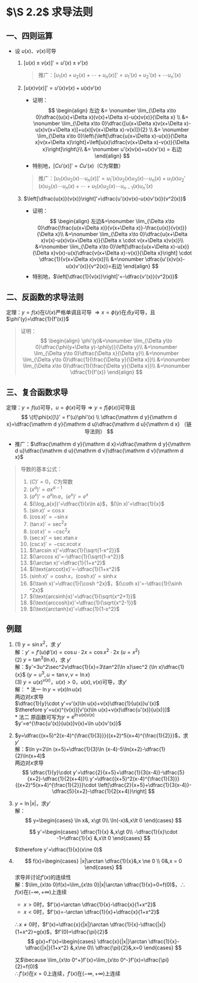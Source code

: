 # $\S 2.2$ 求导法则
## 一、四则运算
* 设 $u(x)$、$v(x)$可导
	1. $[u(x)\pm v(x)]'=u'(x)\pm v'(x)$
		> 推广：$[u_1(x)+u_2(x)+\cdots +u_n(x)]'=u_1'(x)+u_2'(x)+\cdots u_n'(x)$
	
	2. $[u(x)v(x)]'=u'(x)v(x)+u(x)v'(x)$
		 * 证明：
		    $$
			\begin{align}
	左边 &= \nonumber \lim_{\Delta x\to 0}\dfrac{(u(x)+\Delta x)(v(x)+\Delta x)-u(x)v(x)}{\Delta x} \\
		   &= \nonumber \lim_{\Delta x\to 0}\dfrac{[u(x+\Delta x)v(x+\Delta x)-u(x)v(x+\Delta x)]+u(x)[v(x+\Delta x)-v(x)]}{2} \\
		   &= \nonumber \lim_{\Delta x\to 0}\left\{\left[\dfrac{u(x+\Delta x)-u(x)}{\Delta x}v(x+\Delta x)\right]+\left[u(x)\dfrac{v(x+\Delta x)-v(x)}{\Delta x}\right]\right\}\\
		   &= \nonumber u'(x)v(x)+u(x)v'(x) = 右边
			\end{align}
			$$
		 * 特别地，$[Cu'(x)]'=Cu'(x)$（C为常数）
		 > 推广：$[u_1(x)u_2(x)\cdots u_n(x)]'=u_1'(x)u_2(x)u_3(x)\cdots u_n(x)+u_1(x)u_2'(x)u_3(x)\cdots u_n(x)+\cdots +u_1(x)u_2(x)\cdots u_{n-1}(x)u_n'(x)$
	
    3. $\left[\dfrac{u(x)}{v(x)}\right]'=\dfrac{u'(x)v(x)-u(x)v'(x)}{v^2(x)}$
		 * 证明：
		    $$
			\begin{align}
			左边&=\nonumber \lim_{\Delta x\to 0}\dfrac{\frac{u(x+\Delta x)}{v(x+\Delta x)}-\frac{u(x)}{v(x)}}{\Delta x}\\
			&=\nonumber \lim_{\Delta x\to 0}\dfrac{u(x+\Delta x)v(x)-u(x)v(x+\Delta x)}{\Delta x \cdot v(x+\Delta x)v(x)}\\
			&=\nonumber \lim_{\Delta x\to 0}\left[\dfrac{u(x+\Delta x)-u(x)}{\Delta x}v(x)-u(x)\dfrac{v(x+\Delta x)-v(x)}{\Delta x}\right] \cdot \dfrac{1}{v(x+\Delta x)v(x)}\\
			&=\nonumber \dfrac{u'(x)v(x)-u(x)v'(x)}{v^2(x)}=右边
			\end{align}
			$$
		 * 特别地，$\left[\dfrac{1}{v(x)}\right]'=-\dfrac{v'(x)}{v^2(x)}$

## 二、反函数的求导法则
定理：$y=f(x)$在$U(x)$严格单调且可导 $\Rightarrow x=\phi(y)$在点$y$可导，且$\phi'(y)=\dfrac{1}{f'(x)}$

> 证明：
> $$
> \begin{align}
\phi'(y)&=\nonumber \lim_{\Delta y\to 0}\dfrac{\phi(y+\Delta y)-\phi(y)}{\Delta y}\\
&=\nonumber \lim_{\Delta y\to 0}\dfrac{\Delta x}{\Delta y}\\
&=\nonumber \lim_{\Delta y\to 0}\dfrac{1}{\frac{\Delta y}{\Delta x}}\\
&=\nonumber \lim_{\Delta x\to 0}\dfrac{1}{\frac{\Delta y}{\Delta x}}\\
&=\nonumber \dfrac{1}{f'(x)}
\end{align}
> $$

## 三、复合函数求导
定理：$y=f(u)$可导，$u=\phi(x)$可导$\Rightarrow y=f[\phi(x)]$可导且
$$
\{f[\phi(x)]\}' = f'(u)\phi'(x) \\
\dfrac{\mathrm d y}{\mathrm d x}=\dfrac{\mathrm d y}{\mathrm d u}\dfrac{\mathrm d u}{\mathrm d x} （链导法则）
$$
* 推广：$\dfrac{\mathrm d y}{\mathrm d x}=\dfrac{\mathrm d y}{\mathrm d u}\dfrac{\mathrm d u}{\mathrm d v}\dfrac{\mathrm d v}{\mathrm d x}$

> 导数的基本公式：
> 1. $(C)'=0$，$C$为常数
> 2. $(x^a)'=ax^{a-1}$
> 3. $(a^x)'=a^x\ln a$，$(e^x)'=e^x$
> 4. $(\log_a{x})'=\dfrac{1}{x\ln a}$，$(\ln x)'=\dfrac{1}{x}$
> 5. $(\sin x)'=\cos x$
> 6. $(\cos x)'=-\sin x$
> 7. $(\tan x)'=\sec ^2x$
> 8. $(\cot x)'=-\csc ^2x$
> 9. $(\sec x)'=\sec x\tan x$
> 10. $(\csc x)'=-\csc x\cot x$
> 11. $(\arcsin x)'=\dfrac{1}{\sqrt{1-x^2}}$
> 12. $(\arccos x)'=-\dfrac{1}{\sqrt{1-x^2}}$
> 13. $(\arctan x)'=\dfrac{1}{1+x^2}$
> 14. $(\text{arccot}x)'=-\dfrac{1}{1+x^2}$
> 15. $(\sinh x)'=\cosh x$，$(\cosh x)'=\sinh x$
> 16. $(\tanh x)'=\dfrac{1}{\cosh ^2x}$，$(\coth x)'=-\dfrac{1}{\sinh ^2x}$
> 17. $(\text{arcsinh}x)'=\dfrac{1}{\sqrt{x^2+1}}$
> 18. $(\text{arccosh}x)'=\dfrac{1}{\sqrt{x^2-1}}$
> 19. $(\text{arctanh}x)'=\dfrac{1}{1-x^2}$

## 例题
1. 
	(1) $y=\sin x^2$，求 $y'$    
		解：$y'=f'(u)\phi'(x)=\cos u\cdot 2x=\cos x^2 \cdot 2x$ ($u=x^2$)  
	(2) $y=\tan ^3(\ln x)$，求 $y'$   
		解：$y'=3u^2\sec^2v\dfrac{1}{x}=3\tan^2(\ln x)\sec^2 (\ln x)\dfrac{1}{x}$ ($y=u^3,u=\tan v,v=\ln x$)  
	(3) $y=u(x)^{v(x)}$，$u(x)\gt 0$，$u(x),v(x)$可导，求$y'$    
		解：
		* 法一 $\ln y=v(x)\ln u(x)$  
		两边对$x$求导   
		$\dfrac{1}{y}\cdot y'=v'(x)\ln u(x)+v(x)\dfrac{1}{u(x)}u'(x)$  
		$\therefore y'=u(x)^{v(x)}[v'(x)\ln u(x)+v(x)\dfrac{u'(x)}{u(x)}]$  
		* 法二 原函数可写为$y=e^{\ln u(x)v(x)}$  
		$y'=e^{\frac{u'(x)}{u(x)}v(x)+\ln u(x)v'(x)}$
	
2. $y=\dfrac{(x+5)^2(x-4)^{\frac{1}{3}}}{(x+2)^5(x+4)^{\frac{1}{2}}}$，求$y'$  
    解：$\ln y=2\ln (x+5)+\dfrac{1}{3}\ln (x-4)-5\ln(x+2)-\dfrac{1}{2}\ln(x+4)$  
	两边对$x$求导  
	$$
	\dfrac{1}{y}\cdot y'=\dfrac{2}{x+5}+\dfrac{1}{3(x-4)}-\dfrac{5}{x+2}-\dfrac{1}{2(x+4)}\\
	y'=\dfrac{(x+5)^2(x-4)^{\frac{1}{3}}}{(x+2)^5(x+4)^{\frac{1}{2}}}\cdot \left[\dfrac{2}{x+5}+\dfrac{1}{3(x-4)}-\dfrac{5}{x+2}-\dfrac{1}{2(x+4)}\right]
	$$

3. $y=\ln |x|$，求$y'$  
    解：$$
	y=\begin{cases}
	\ln x&, x\gt 0\\
	\ln(-x)&,x\lt 0
	\end{cases}
	$$
	
	$$
	y'=\begin{cases}
	\dfrac{1}{x} &,x\gt 0\\
	-\dfrac{1}{x}\cdot -1=\dfrac{1}{x} &,x\lt 0
	\end{cases}
	$$
	
	$\therefore y'=\dfrac{1}{x}(x\ne 0)$

4. $$
    f(x)=\begin{cases}
	|x|\arctan \dfrac{1}{x}&,x \ne 0 \\
	0&,x = 0
	\end{cases}
    $$
	求导并讨论$f'(x)$的连续性  
	解：$\lim_{x\to 0}f(x)=\lim_{x\to 0}|x|\arctan \dfrac{1}{x}=0=f(0)$，$\therefore f(x)$在$(-\infty,+\infty)$上连续  
	* $x\gt 0$时，$f'(x)=\arctan \dfrac{1}{x}-\dfrac{x}{1+x^2}$
	* $x\lt 0$时，$f'(x)=-\arctan \dfrac{1}{x}+\dfrac{x}{1+x^2}$
	
	$\therefore x\ne 0$时，$f'(x)=\dfrac{x}{|x|}\arctan \dfrac{1}{x}-\dfrac{|x|}{1+x^2}=g(x)$，$f'(0)=\dfrac{\pi}{2}$
	   $$
	   g(x)=f'(x)=\begin{cases}
\dfrac{x}{|x|}\arctan \dfrac{1}{x}-\dfrac{|x|}{1+x^2} &,x\ne 0\\
\dfrac{\pi}{2}&,x=0
	\end{cases}
	  $$
	
	又$\because \lim_{x\to 0^+}f'(x)=\lim_{x\to 0^-}f'(x)=\dfrac{\pi}{2}=f(0)$  
	$\therefore f'(x)$在$x=0$上连续，$f'(x)$在$(-\infty,+\infty)$上连续
